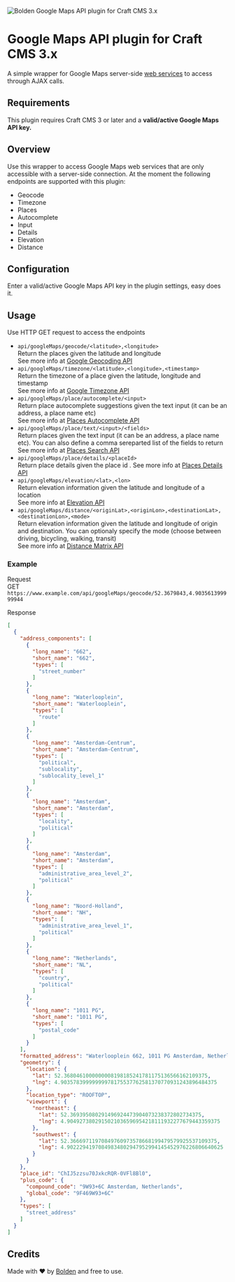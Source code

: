 ![Bolden Google Maps API plugin for Craft CMS 3.x](https://bolden.imgix.net/bolden-google-maps-api-plugin-craftcms-1024x512.jpg)

# Google Maps API plugin for Craft CMS 3.x

A simple wrapper for Google Maps server-side [web services](https://developers.google.com/maps/apis-by-platform) to access  through AJAX calls.


## Requirements

This plugin requires Craft CMS 3 or later and a **valid/active Google Maps API key.**


## Overview

Use this wrapper to access Google Maps web services that are only accessible with a server-side connection.
At the moment the following endpoints are supported with this plugin:
* Geocode
* Timezone
* Places
* Autocomplete
* Input
* Details
* Elevation
* Distance


## Configuration

Enter a valid/active Google Maps API key in the plugin settings, easy does it.


## Usage

Use HTTP GET request to access the endpoints
* `api/googleMaps/geocode/<latitude>,<longitude>`  
Return the places given the latitude and longitude  
See more info at [Google Geocoding API](https://developers.google.com/maps/documentation/geocoding/start)
* `api/googleMaps/timezone/<latitude>,<longitude>,<timestamp>`  
Return the timezone of a place given the latitude, longitude and timestamp  
See more info at [Google Timezone API](https://developers.google.com/maps/documentation/timezone/start)
* `api/googleMaps/place/autocomplete/<input>`  
Return place autocomplete suggestions given the text input (it can be an address, a place name etc)  
See more info at [Places Autocomplete API](https://developers.google.com/places/web-service/autocomplete)
* `api/googleMaps/place/text/<input>/<fields>`  
Return places given the text input (it can be an address, a place name etc). You can also define a comma sereparted list of the fields to return
See more info at [Places Search API](https://developers.google.com/places/web-service/search)
* `api/googleMaps/place/details/<placeId>`  
Return place details given the place id . 
See more info at [Places Details API](https://developers.google.com/places/web-service/details)
* `api/googleMaps/elevation/<lat>,<lon>`  
Return elevation information given the latitude and longitude of a location  
See more info at [Elevation API](https://developers.google.com/maps/documentation/elevation/start)
* `api/googleMaps/distance/<originLat>,<originLon>,<destinationLat>,<destinationLon>,<mode>`  
Return elevation information given the latitude and longitude of origin and 
destination. You can optionaly specify the mode (choose between driving, bicycling, walking, transit)  
See more info at [Distance Matrix API](https://developers.google.com/maps/documentation/distance-matrix/start) 


### Example

Request  
GET `https://www.example.com/api/googleMaps/geocode/52.3679843,4.903561399999944`

Response
```json
[
  {
    "address_components": [
      {
        "long_name": "662",
        "short_name": "662",
        "types": [
          "street_number"
        ]
      },
      {
        "long_name": "Waterlooplein",
        "short_name": "Waterlooplein",
        "types": [
          "route"
        ]
      },
      {
        "long_name": "Amsterdam-Centrum",
        "short_name": "Amsterdam-Centrum",
        "types": [
          "political",
          "sublocality",
          "sublocality_level_1"
        ]
      },
      {
        "long_name": "Amsterdam",
        "short_name": "Amsterdam",
        "types": [
          "locality",
          "political"
        ]
      },
      {
        "long_name": "Amsterdam",
        "short_name": "Amsterdam",
        "types": [
          "administrative_area_level_2",
          "political"
        ]
      },
      {
        "long_name": "Noord-Holland",
        "short_name": "NH",
        "types": [
          "administrative_area_level_1",
          "political"
        ]
      },
      {
        "long_name": "Netherlands",
        "short_name": "NL",
        "types": [
          "country",
          "political"
        ]
      },
      {
        "long_name": "1011 PG",
        "short_name": "1011 PG",
        "types": [
          "postal_code"
        ]
      }
    ],
    "formatted_address": "Waterlooplein 662, 1011 PG Amsterdam, Netherlands",
    "geometry": {
      "location": {
        "lat": 52.3680461000000008198185241781175136566162109375,
        "lng": 4.90357839999999978175537762581370770931243896484375
      },
      "location_type": "ROOFTOP",
      "viewport": {
        "northeast": {
          "lat": 52.369395080291496924473904073238372802734375,
          "lng": 4.9049273802915021036596954218111932277679443359375
        },
        "southwest": {
          "lat": 52.36669711970849760973578668199479579925537109375,
          "lng": 4.90222941970849834802947952994145452976226806640625
        }
      }
    },
    "place_id": "ChIJ5zzsu70JxkcRQR-0VFl8Bl0",
    "plus_code": {
      "compound_code": "9W93+6C Amsterdam, Netherlands",
      "global_code": "9F469W93+6C"
    },
    "types": [
      "street_address"
    ]
  }
]
```  


## Credits

Made with ❤️ by [Bolden](https://www.bolden.nl) and free to use.
